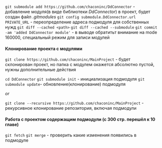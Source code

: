 `git submodule add https://github.com/chaconinc/DdConnector` - добавление модуля(в виде библиотеки _DdConnector_) в проект, будет создан файл _.gitmodules_
`git config submodule.DdConnector.url PRIVATE_URL` - переопределение адреса подмодуля для собственных нужд
`git diff --cached <path>`
`git diff --cached --submodule`
`git commit -am 'added DdConnector module'` - в выводе обратитьт внимание на mode 160000, специальный режим для записи модулей

#### Клонирование проекта с модулями

`git clone https://github.com/chaconinc/MainProject` - будет склонирован проект, но папка с модулем окажется абсолютно пустой, нужны дополнительные действия

`cd DdConnector`
`git submodule init` - инициализация подмодуля
`git submodule update`- обновление(клонирование) подмодуля

_or_

`git clone --recursive https://github.com/chaconinc/MainProject` - рекурсивное клонирование репозитория, включая подмодули

#### Работа с проектом содержащим подмодули (с 300 стр. перешёл к 10 главе)

`git fetch` `git merge` - проверить какие изменения появились в подмодуле
